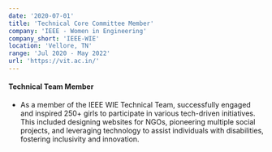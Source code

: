 ```yaml
---
date: '2020-07-01'
title: 'Technical Core Committee Member'
company: 'IEEE - Women in Engineering'
company_short: 'IEEE-WIE'
location: 'Vellore, TN'
range: 'Jul 2020 - May 2022'
url: 'https://vit.ac.in/'
---
```



#### Technical Team Member
- As a member of the IEEE WIE Technical Team, successfully engaged and inspired 250+ girls to participate in various tech-driven initiatives. This included designing websites for NGOs, pioneering multiple social projects, and leveraging technology to assist individuals with disabilities, fostering inclusivity and innovation.